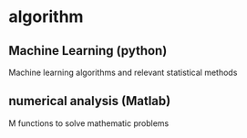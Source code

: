# algorithm

## Machine Learning  (python)
Machine learning algorithms and relevant statistical methods
## numerical analysis (Matlab)
M functions to solve mathematic problems

